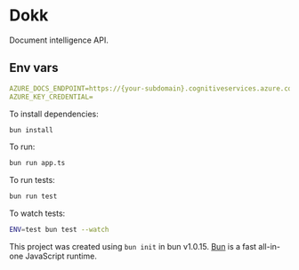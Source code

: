 # Dokk

Document intelligence API.

## Env vars

```yaml
AZURE_DOCS_ENDPOINT=https://{your-subdomain}.cognitiveservices.azure.com/
AZURE_KEY_CREDENTIAL=
```

To install dependencies:

```bash
bun install
```

To run:

```bash
bun run app.ts
```

To run tests:

```bash
bun run test
```

To watch tests:

```bash
ENV=test bun test --watch
```

This project was created using `bun init` in bun v1.0.15. [Bun](https://bun.sh) is a fast all-in-one JavaScript runtime.
